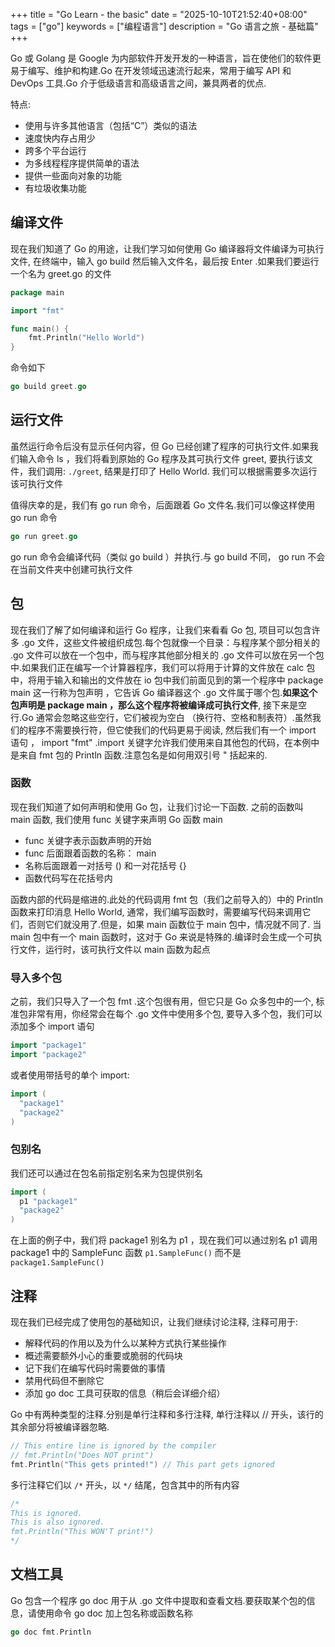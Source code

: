 +++
title = "Go Learn - the basic"
date = "2025-10-10T21:52:40+08:00"
tags = ["go"]
keywords = ["编程语言"]
description = "Go 语言之旅 - 基础篇"
+++

Go 或 Golang 是 Google 为内部软件开发开发的一种语言，旨在使他们的软件更易于编写、维护和构建.Go 在开发领域迅速流行起来，常用于编写 API 和 DevOps 工具.Go 介于低级语言和高级语言之间，兼具两者的优点.

特点:

- 使用与许多其他语言（包括“C”）类似的语法
- 速度快内存占用少
- 跨多个平台运行
- 为多线程程序提供简单的语法
- 提供一些面向对象的功能
- 有垃圾收集功能

## 编译文件

现在我们知道了 Go 的用途，让我们学习如何使用 Go 编译器将文件编译为可执行文件, 在终端中，输入 go
build 然后输入文件名，最后按 Enter .如果我们要运行一个名为 greet.go 的文件

```go
package main

import "fmt"

func main() {
	fmt.Println("Hello World")
}
```

命令如下

```go
go build greet.go
```

## 运行文件

虽然运行命令后没有显示任何内容，但 Go 已经创建了程序的可执行文件.如果我们输入命令 ls ，我们将看到原始的 Go 程序及其可执行文件 greet, 要执行该文件，我们调用:
`./greet`, 结果是打印了 Hello World. 我们可以根据需要多次运行该可执行文件

值得庆幸的是，我们有 go run 命令，后面跟着 Go 文件名.我们可以像这样使用 go
run 命令

```go
go run greet.go
```

go run 命令会编译代码（类似 go build ）并执行.与 go build 不同， go
run 不会在当前文件夹中创建可执行文件

## 包

现在我们了解了如何编译和运行 Go 程序，让我们来看看 Go 包, 项目可以包含许多 .go 文件，这些文件被组织成包.每个包就像一个目录：与程序某个部分相关的 .go 文件可以放在一个包中，而与程序其他部分相关的 .go 文件可以放在另一个包中.如果我们正在编写一个计算器程序，我们可以将用于计算的文件放在 calc 包中，将用于输入和输出的文件放在 io 包中我们前面见到的第一个程序中 package
main 这一行称为包声明 ，它告诉 Go 编译器这个 .go 文件属于哪个包.**如果这个包声明是 package
main ，那么这个程序将被编译成可执行文件**, 接下来是空行.Go 通常会忽略这些空行，它们被视为空白 （换行符、空格和制表符）.虽然我们的程序不需要换行符，但它使我们的代码更易于阅读, 然后我们有一个 import 语句 ， import
"fmt"
.import 关键字允许我们使用来自其他包的代码，在本例中是来自 fmt 包的 Println 函数.注意包名是如何用双引号 " 括起来的.

### 函数

现在我们知道了如何声明和使用 Go 包，让我们讨论一下函数. 之前的函数叫 main 函数, 我们使用 func 关键字来声明 Go 函数 main

- func 关键字表示函数声明的开始
- func 后面跟着函数的名称： main
- 名称后面跟着一对括号 () 和一对花括号 {}
- 函数代码写在花括号内

函数内部的代码是缩进的.此处的代码调用 fmt 包（我们之前导入的）中的 Println 函数来打印消息 Hello
World, 通常，我们编写函数时，需要编写代码来调用它们，否则它们就没用了.但是，如果 main 函数位于 main 包中，情况就不同了. 当 main 包中有一个 main 函数时，这对于 Go 来说是特殊的.编译时会生成一个可执行文件，运行时，该可执行文件以 main 函数为起点

### 导入多个包

之前，我们只导入了一个包 fmt
.这个包很有用，但它只是 Go 众多包中的一个, 标准包非常有用，你经常会在每个 .go 文件中使用多个包, 要导入多个包，我们可以添加多个 import 语句

```go
import "package1"
import "package2"
```

或者使用带括号的单个 import:

```go
import (
  "package1"
  "package2"
)
```

### 包别名

我们还可以通过在包名前指定别名来为包提供别名

```go
import (
  p1 "package1"
  "package2"
)
```

在上面的例子中，我们将 package1 别名为 p1 ，现在我们可以通过别名 p1 调用 package1 中的 SampleFunc 函数
`p1.SampleFunc()` 而不是 `package1.SampleFunc()`

## 注释

现在我们已经完成了使用包的基础知识，让我们继续讨论注释, 注释可用于:

- 解释代码的作用以及为什么以某种方式执行某些操作
- 概述需要额外小心的重要或脆弱的代码块
- 记下我们在编写代码时需要做的事情
- 禁用代码但不删除它
- 添加 go doc 工具可获取的信息（稍后会详细介绍）

Go 中有两种类型的注释.分别是单行注释和多行注释, 单行注释以 // 开头，该行的其余部分将被编译器忽略.

```go
// This entire line is ignored by the compiler
// fmt.Println("Does NOT print")
fmt.Println("This gets printed!") // This part gets ignored
```

多行注释它们以 `/*` 开头，以 `*/` 结尾，包含其中的所有内容

```go
/*
This is ignored.
This is also ignored.
fmt.Println("This WON'T print!")
*/
```

## 文档工具

Go 包含一个程序 go
doc 用于从 .go 文件中提取和查看文档.要获取某个包的信息，请使用命令 go
doc 加上包名称或函数名称

```go
go doc fmt.Println
```
